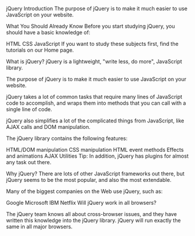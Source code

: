 jQuery Introduction
The purpose of jQuery is to make it much easier to use JavaScript on your website.

What You Should Already Know
Before you start studying jQuery, you should have a basic knowledge of:

HTML
CSS
JavaScript
If you want to study these subjects first, find the tutorials on our Home page.

What is jQuery?
jQuery is a lightweight, "write less, do more", JavaScript library.

The purpose of jQuery is to make it much easier to use JavaScript on your website.

jQuery takes a lot of common tasks that require many lines of JavaScript code to accomplish, and wraps them into methods that you can call with a single line of code.

jQuery also simplifies a lot of the complicated things from JavaScript, like AJAX calls and DOM manipulation.

The jQuery library contains the following features:

HTML/DOM manipulation
CSS manipulation
HTML event methods
Effects and animations
AJAX
Utilities
Tip: In addition, jQuery has plugins for almost any task out there.

Why jQuery?
There are lots of other JavaScript frameworks out there, but jQuery seems to be the most popular, and also the most extendable.

Many of the biggest companies on the Web use jQuery, such as:

Google
Microsoft
IBM
Netflix
Will jQuery work in all browsers?

The jQuery team knows all about cross-browser issues, and they have written this knowledge into the jQuery library. jQuery will run exactly the same in all major browsers.